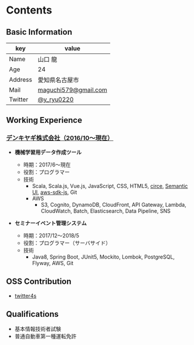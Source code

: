 # Contents
## Basic Information
|key|value|
|---|-----|
|Name|山口 龍|
|Age|24|
|Address|愛知県名古屋市|
|Mail|maguchi579@gmail.com|
|Twitter|[@y_ryu0220](http://twitter.com/y_ryu0220)|

## Working Experience
### [デンキヤギ株式会社（2016/10〜現在）](https://www.denkiyagi.jp)
- **機械学習用データ作成ツール**
  - 時期：2017/6〜現在
  - 役割：プログラマー
  - 技術
    - Scala, Scala.js, Vue.js, JavaScript, CSS, HTML5, [circe](https://github.com/circe), [Semantic UI](https://github.com/Semantic-Org/Semantic-UI), [aws-sdk-js](https://github.com/aws/aws-sdk-js), Git
    - AWS
      - S3, Cognito, DynamoDB, CloudFront, API Gateway, Lambda, CloudWatch, Batch, Elasticsearch, Data Pipeline, SNS
      
- **セミナーイベント管理システム**
  - 時期：2017/12〜2018/5
  - 役割：プログラマー（サーバサイド）
  - 技術
    - Java8, Spring Boot, JUnit5, Mockito, Lombok, PostgreSQL, Flyway, AWS, Git
     
## OSS Contribution
- [twitter4s](https://github.com/DanielaSfregola/twitter4s)

## Qualifications
- 基本情報技術者試験
- 普通自動車第一種運転免許

